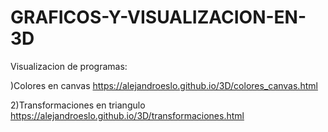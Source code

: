 # GRAFICOS-Y-VISUALIZACION-EN-3D
Visualizacion de programas:

)Colores en canvas
https://alejandroeslo.github.io/3D/colores_canvas.html

2)Transformaciones en triangulo
https://alejandroeslo.github.io/3D/transformaciones.html
